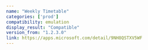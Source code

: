 ```yaml
---
name: "Weekly Timetable"
categories: ['prod']
compatibility: emulation
display_result: "Compatible"
version_from: "1.2.3.0"
link: https://apps.microsoft.com/detail/9NH8QSTXV5WF
---
```

